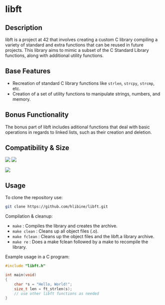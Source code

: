 # libft

## Description

libft is a project at 42 that involves creating a custom C library compiling a variety of standard and extra functions that can be reused in future projects. This library aims to mimic a subset of the C Standard Library functions, along with additional utility functions.

## Base Features

- Recreation of standard C library functions like `strlen`, `strcpy`, `strcmp`, etc.
- Creation of a set of utility functions to manipulate strings, numbers, and memory.

## Bonus Functionality

The bonus part of libft includes aditional functions that deal with basic operations in regards to linked lists, such as their creation and deletion.

## Compatibility & Size

![](https://img.shields.io/badge/WSL-0a97f5?style=for-the-badge&logo=linux&logoColor=white)
![](	https://img.shields.io/badge/mac%20os-000000?style=for-the-badge&logo=apple&logoColor=white)

![](https://img.shields.io/github/languages/code-size/hlibine/libft?color=<COLOR>)

## Usage 

To clone the repository use:
```bash
git clone https://github.com/hlibine/libft.git
```

Compilation & cleanup:

- `make` : Compiles the library and creates the archive.
- `make clean` : Cleans up all object files (.o).
- `make fclean` : Cleans up the object files and the libft.a library archive.
- `make re` : Does a make fclean followed by a make to recompile the library.

Example usage in a C program:
```C
#include "libft.h"

int main(void)
{
    char *s = "Hello, World!";
    size_t len = ft_strlen(s);
    // use other libft functions as needed
}
```
